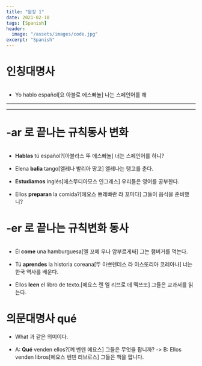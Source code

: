 ```yaml
---
title: "문장 1"
date: 2021-02-10
tags: [Spanish]
header:
  image: "/assets/images/code.jpg"
excerpt: "Spanish"
---
```


# 인칭대명사

<img src="{{ site.url }}{{ site.baseurl }}/assets/images/Spanish/3.png" alt="">

* Yo hablo español[요 아블로 에스빠뇰] 나는 스페인어를 해


-----------------------------------------------------------------

-----------------------------------------------------------------


# -ar 로 끝나는 규칙동사 변화

<img src="{{ site.url }}{{ site.baseurl }}/assets/images/Spanish/4.png" alt="">

* **Hablas** tú español?[아블라스 뚜 에스빠뇰] 너는 스페인어를 하니?

* Elena **balia** tango[엘레나 발리아 땅고] 엘레나는 탱고를 춘다.

* **Estudiamos** inglés[에스뚜디아모스 인그레스] 우리들은 영어를 공부한다.

* Ellos **preparan** la comida?[에요스 쁘레빠란 라 꼬미다] 그들이 음식을 준비했니?



# -er 로 끝나는 규칙변화 동사

<img src="{{ site.url }}{{ site.baseurl }}/assets/images/Spanish/5.png" alt="">

* Él **come** una hamburguesa[엘 꼬메 우나 암부르게싸] 그는 햄버거를 먹는다.

* Tú **aprendes** la historia coreana[뚜 아쁘렌데스 라 이스또리아 코레아나] 너는 한국 역사를 배운다.

* Ellos **leen** el libro de texto.[에요스 렌 엘 리브로 데 떽쓰또] 그들은 교과서를 읽는다.


# 의문대명사 qué

* What 과 같은 의미이다.

* A: **Qué** venden ellos?[꼐 벤덴 에요스] 그들은 무엇을 팝니까? -> B: Ellos venden libros[에요스 벤덴 리브로스] 그들은 책을 팝니다.